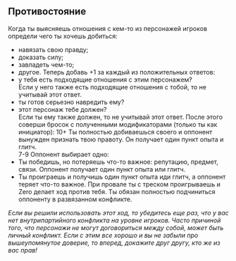 ## Противостояние
Когда ты выясняешь отношения с кем-то из персонажей игроков определи чего ты хочешь добиться:
- навязать свою правду;
- доказать силу;
- завладеть чем-то;
- другое.
Теперь добавь +1 за каждый из положительных ответов:
- у тебя есть подходящие отношения с этим персонажем?  
    Если у него также есть подходящие отношения с тобой, то не учитывай этот ответ.
- ты готов серьезно навредить ему?
- этот персонаж тебе должен?  
    Если ты ему также должен, то не учитывай этот ответ.
После этого соверши бросок с полученными модификаторами (только ты как инициатор):
10+ Ты полностью добиваешься своего и оппонент вынужден признать твою правоту. Он получает один пункт опыта и глитч.  
7-9 Оппонент выбирает одно:
- Ты победишь, но потеряешь что-то важное: репутацию, предмет, связи. Оппонент получает один пункт опыта или глитч.
- Ты проиграешь и получишь один пункт опыта иди глитч, а оппонент теряет что-то важное.
При провале ты с треском проигрываешь и Zero делает ход против тебя. Ты обязан полностью подчиниться оппоненту в развязанном конфликте.

*Если вы решили использовать этот ход, то убедитесь еще раз, что у вас нет внутрипартийного конфликта на уровне игроков. Часто причиной того, что персонажи не могут договориться между собой, может быть личный конфликт. Если с этим все хорошо и вы не забыли про вышеупомянутое доверие, то вперед, докажите друг другу, кто же из вас прав!*
